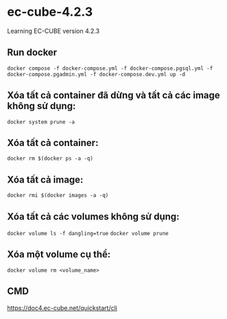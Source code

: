 # ec-cube-4.2.3
Learning EC-CUBE version 4.2.3

## Run docker
`docker compose -f docker-compose.yml -f docker-compose.pgsql.yml -f docker-compose.pgadmin.yml -f docker-compose.dev.yml up -d`

## Xóa tất cả container đã dừng và tất cả các image không sử dụng:
`docker system prune -a`

## Xóa tất cả container:
`docker rm $(docker ps -a -q)`

## Xóa tất cả image:
`docker rmi $(docker images -a -q)`

## Xóa tất cả các volumes không sử dụng:
`docker volume ls -f dangling=true`
`docker volume prune`

## Xóa một volume cụ thể:
`docker volume rm <volume_name>`

## CMD
https://doc4.ec-cube.net/quickstart/cli